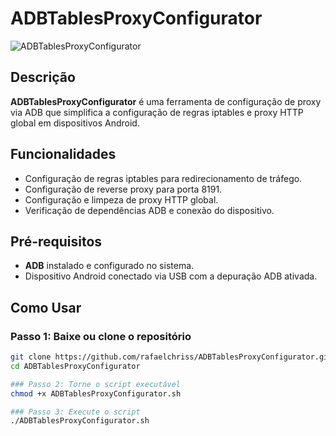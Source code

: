 # ADBTablesProxyConfigurator
![ADBTablesProxyConfigurator](![app](https://github.com/user-attachments/assets/239b7063-06d5-4fdc-8730-1d384ecd3ae7)
)

## Descrição
**ADBTablesProxyConfigurator** é uma ferramenta de configuração de proxy via ADB que simplifica a configuração de regras iptables e proxy HTTP global em dispositivos Android.

## Funcionalidades
- Configuração de regras iptables para redirecionamento de tráfego.
- Configuração de reverse proxy para porta 8191.
- Configuração e limpeza de proxy HTTP global.
- Verificação de dependências ADB e conexão do dispositivo.

## Pré-requisitos
- **ADB** instalado e configurado no sistema.
- Dispositivo Android conectado via USB com a depuração ADB ativada.

## Como Usar
### Passo 1: Baixe ou clone o repositório
```sh
git clone https://github.com/rafaelchriss/ADBTablesProxyConfigurator.git
cd ADBTablesProxyConfigurator

### Passo 2: Torne o script executável
chmod +x ADBTablesProxyConfigurator.sh 

### Passo 3: Execute o script
./ADBTablesProxyConfigurator.sh
